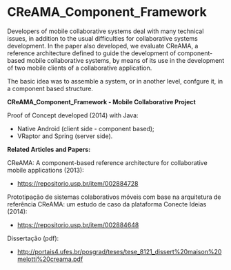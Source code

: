 # CReAMA_Component_Framework


Developers of mobile collaborative  systems  deal  with  many technical  issues, in  addition  to  the  usual  difficulties  for collaborative  systems  development. In the paper also developed,  we  evaluate CReAMA, a  reference  architecture  defined  to  guide  the development of component-based mobile collaborative systems, by means of its use in the development of two mobile clients of a collaborative application.

The basic idea was to assemble a system, or in another level, confgure it, in a component based structure.

**CReAMA_Component_Framework - Mobile Collaborative Project**

Proof of Concept developed (2014) with Java:
- Native Android (client side - component based); 
- VRaptor and Spring (server side).

**Related Articles and Papers:**

CReAMA: A component-based reference architecture for collaborative mobile applications (2013):
- https://repositorio.usp.br/item/002884728

Prototipação de sistemas colaborativos móveis com base na arquitetura de referência CReAMA: um estudo de caso da plataforma Conecte Ideias (2014):
- https://repositorio.usp.br/item/002884648

Dissertação (pdf):
- http://portais4.ufes.br/posgrad/teses/tese_8121_dissert%20maison%20melotti%20creama.pdf
